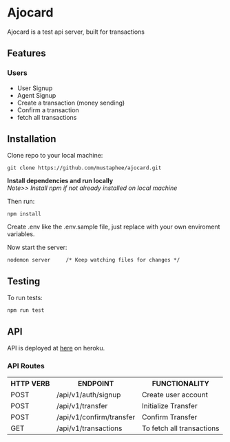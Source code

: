 # Ajocard

Ajocard is a test api server, built for transactions

## Features

### Users

- User Signup
- Agent Signup
- Create a transaction (money sending)
- Confirm a transaction
- fetch all transactions



## Installation

Clone repo to your local machine:

```git
git clone https://github.com/mustaphee/ajocard.git
```

**Install dependencies and run locally**<br/>
*Note>> Install npm if not already installed on local machine*

Then run:

```npm
npm install
```

Create .env like the .env.sample file, just replace with your own enviroment variables.

Now start the server:

```npm
nodemon server     /* Keep watching files for changes */
```

## Testing

To run tests:

```npm
npm run test       
```

## API

API is deployed at [here](https://my-ajocard.herokuapp.com/) on heroku.


### API Routes

<table>
	<tr>
		<th>HTTP VERB</th>
		<th>ENDPOINT</th>
		<th>FUNCTIONALITY</th>
	</tr>
	<tr>
		<td>POST</td>
		<td>/api/v1/auth/signup</td> 
		<td>Create user account</td>
	</tr>
	<tr>
		<td>POST</td>
		<td>/api/v1/transfer</td> 
		<td>Initialize Transfer</td>
	</tr>
	<tr>
		<td>POST</td>
		<td>/api/v1/confirm/transfer</td> 
		<td>Confirm Transfer</td>
	</tr>
	<tr>
		<td>GET</td>
		<td>/api/v1/transactions</td> 
		<td>To fetch all transactions</td>
	</tr>
</table>  
